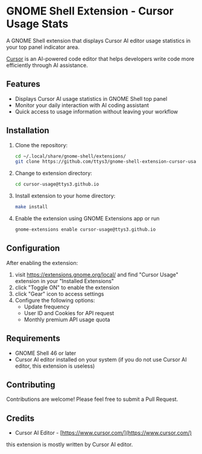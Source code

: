 # GNOME Shell Extension - Cursor Usage Stats

A GNOME Shell extension that displays Cursor AI editor usage statistics in your top panel indicator area.

[Cursor](https://www.cursor.com/) is an AI-powered code editor that helps developers write code more efficiently through AI assistance.

## Features

- Displays Cursor AI usage statistics in GNOME Shell top panel
- Monitor your daily interaction with AI coding assistant
- Quick access to usage information without leaving your workflow

## Installation

1. Clone the repository:
   
   ```bash
   cd ~/.local/share/gnome-shell/extensions/
   git clone https://github.com/ttys3/gnome-shell-extension-cursor-usage.git cursor-usage@ttys3.github.io
   ```

2. Change to extension directory:
   ```bash
   cd cursor-usage@ttys3.github.io
   ```

3. Install extension to your home directory:
   ```bash
   make install
   ```
4. Enable the extension using GNOME Extensions app or run 
   ```bash
   gnome-extensions enable cursor-usage@ttys3.github.io
   ```

## Configuration

After enabling the extension:

1. visit https://extensions.gnome.org/local/ and find "Cursor Usage" extension in your "Installed Extensions"
2. click "Toggle ON" to enable the extension
3. click "Gear" icon to access settings
4. Configure the following options:
   - Update frequency
   - User ID and Cookies for API request
   - Monthly premium API usage quota

## Requirements

- GNOME Shell 46 or later
- Cursor AI editor installed on your system (if you do not use Cursor AI editor, this extension is useless)

## Contributing

Contributions are welcome! Please feel free to submit a Pull Request.

## Credits

- Cursor AI Editor - [https://www.cursor.com/](https://www.cursor.com/)

this extension is mostly written by Cursor AI editor.
